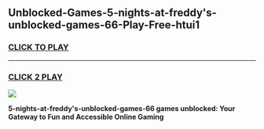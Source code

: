 
## Unblocked-Games-5-nights-at-freddy's-unblocked-games-66-Play-Free-htui1
<h3>
<a href="https://premium76.site?title=5-nights-at-freddy's-unblocked-games-66&ref=15A">CLICK TO PLAY</a></h3>
<hr>

<h3>
<a href="https://premium76.site?title=5-nights-at-freddy's-unblocked-games-66&ref=15A">CLICK 2 PLAY</a>
  
</h3>

<a href="https://premium76.site?title=5-nights-at-freddy's-unblocked-games-66&ref=15A"><img src="https://clearcache.store/games.png"></a>


**5-nights-at-freddy's-unblocked-games-66 games unblocked: Your Gateway to Fun and Accessible Online Gaming**
